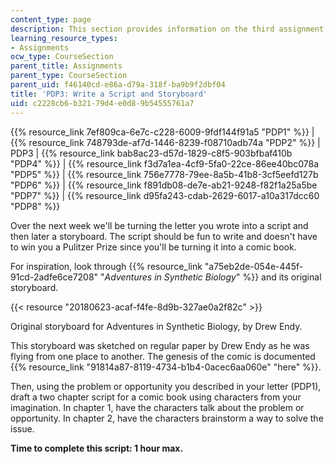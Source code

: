 ```yaml
---
content_type: page
description: This section provides information on the third assignment of the course.
learning_resource_types:
- Assignments
ocw_type: CourseSection
parent_title: Assignments
parent_type: CourseSection
parent_uid: f46140cd-e86a-d79a-318f-ba9b9f2dbf04
title: 'PDP3: Write a Script and Storyboard'
uid: c2228cb6-b321-79d4-e0d8-9b54555761a7
---
```


{{% resource_link 7ef809ca-6e7c-c228-6009-9fdf144f91a5 "PDP1" %}} | {{% resource_link 748793de-af7d-1446-8239-f08710adb74a "PDP2" %}} | PDP3 | {{% resource_link bab8ac23-d57d-1829-c8f5-903bfbaf410b "PDP4" %}} | {{% resource_link f3d7a1ea-4cf9-5fa0-22ce-86ee40bc078a "PDP5" %}} | {{% resource_link 756e7778-79ee-8a5b-41b8-3cf5eefd127b "PDP6" %}} | {{% resource_link f891db08-de7e-ab21-9248-f82f1a25a5be "PDP7" %}} | {{% resource_link d95fa243-cdab-2629-6017-a10a317dcc60 "PDP8" %}}

Over the next week we'll be turning the letter you wrote into a script and then later a storyboard. The script should be fun to write and doesn't have to win you a Pulitzer Prize since you'll be turning it into a comic book.

For inspiration, look through {{% resource_link "a75eb2de-054e-445f-91cd-2adfe6ce7208" "_Adventures in Synthetic Biology_" %}} and its original storyboard.

{{< resource "20180623-acaf-f4fe-8d9b-327ae0a2f82c" >}}

Original storyboard for Adventures in Synthetic Biology, by Drew Endy.

This storyboard was sketched on regular paper by Drew Endy as he was flying from one place to another. The genesis of the comic is documented {{% resource_link "91814a87-8119-4734-b1b4-0acec6aa060e" "here" %}}.

Then, using the problem or opportunity you described in your letter (PDP1), draft a two chapter script for a comic book using characters from your imagination. In chapter 1, have the characters talk about the problem or opportunity. In chapter 2, have the characters brainstorm a way to solve the issue.

**Time to complete this script: 1 hour max.**